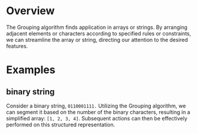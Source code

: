 # Overview
The Grouping algorithm finds application in arrays or strings. By arranging adjacent elements or characters according to specified rules or constraints, we can streamline the array or string, directing our attention to the desired features.

# Examples
## binary string
Consider a binary string, `0110001111.` Utilizing the Grouping algorithm, we can segment it based on the number of the binary characters, resulting in a simplified array: `[1, 2, 3, 4]`. Subsequent actions can then be effectively performed on this structured representation.
